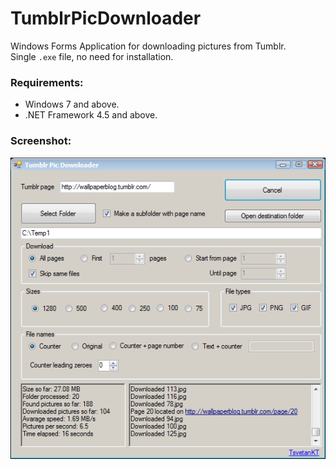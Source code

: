 TumblrPicDownloader
=======================
Windows Forms Application for downloading pictures from Tumblr.<br>
Single `.exe` file, no need for installation.<br>

### Requirements:
*	Windows 7 and above.
*	.NET Framework 4.5 and above.

### Screenshot:
![Screenshot](https://raw.githubusercontent.com/TsvetanKT/TumblrPicDownloader/master/ScreenshotTPD.png "Screenshot")

